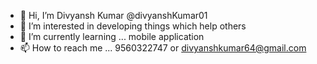 - 👋 Hi, I’m Divyansh Kumar @divyanshKumar01
- 👀 I’m interested in developing things which help others
- 🌱 I’m currently learning ... mobile application 
- 📫 How to reach me ... 9560322747 or divyanshkumar64@gmail.com

<!---
divyanshKumar01/divyanshKumar01 is a ✨ special ✨ repository because its `README.md` (this file) appears on your GitHub profile.
You can click the Preview link to take a look at your changes.
--->
